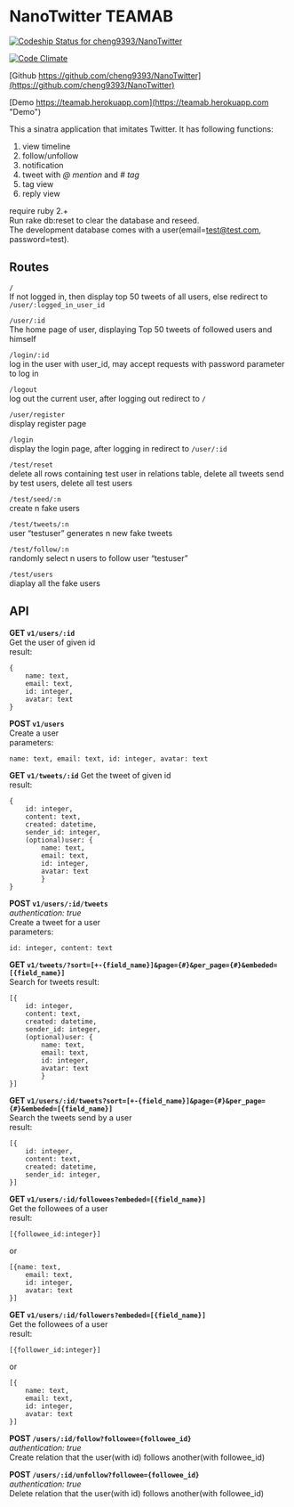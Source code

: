 NanoTwitter TEAMAB
=======
[ ![Codeship Status for cheng9393/NanoTwitter](https://codeship.com/projects/202aa180-5fb8-0133-eeaa-4e587625a674/status?branch=master)](https://codeship.com/projects/111898)

[![Code Climate](https://codeclimate.com/github/cheng9393/NanoTwitter/badges/gpa.svg)](https://codeclimate.com/github/cheng9393/NanoTwitter)

[Github https://github.com/cheng9393/NanoTwitter](https://github.com/cheng9393/NanoTwitter)

[Demo https://teamab.herokuapp.com](https://teamab.herokuapp.com "Demo")  

This a sinatra application that imitates Twitter. It has following functions:
1. view timeline
2. follow/unfollow
3. notification
5. tweet with _@ mention_ and _# tag_
6. tag view
7. reply view  

require ruby 2.+  
Run rake db:reset to clear the database and reseed.  
The development database comes with a user(email=test@test.com, password=test).  

Routes
------
`/`  
If not logged in, then display top 50 tweets of all users, else redirect to `/user/:logged_in_user_id`

`/user/:id`  
The home page of user, displaying Top 50 tweets of followed users and himself

`/login/:id`  
log in the user with user_id, may accept requests with password parameter to log in

`/logout`  
log out the current user, after logging out redirect to `/`

`/user/register`  
display register page

`/login`  
display the login page, after logging in redirect to `/user/:id`

`/test/reset`  
delete all rows containing test user in relations table, delete all tweets send by test users, delete all test users

`/test/seed/:n`  
create n fake users

`/test/tweets/:n`  
user “testuser” generates n new fake tweets

`/test/follow/:n`  
randomly select n users to follow user “testuser”

`/test/users`  
diaplay all the fake users

API
---

**GET `v1/users/:id`**  
Get the user of given id   
result:
```
{
    name: text,
    email: text,
    id: integer,
    avatar: text
}
```

**POST `v1/users`**  
Create a user  
parameters:
```
name: text, email: text, id: integer, avatar: text
```

**GET `v1/tweets/:id`**
Get the tweet of given id  
result:
```
{
    id: integer,
    content: text,
    created: datetime,
    sender_id: integer,
    (optional)user: {
        name: text,
        email: text,
        id: integer,
        avatar: text
        }
}
```

**POST `v1/users/:id/tweets`**  
*authentication: true*  
Create a tweet for a user  
parameters:
```
id: integer, content: text
```

**GET `v1/tweets/?sort=[+-{field_name}]&page={#}&per_page={#}&embeded=[{field_name}]`**  
Search for tweets
result:
```
[{
    id: integer,
    content: text,
    created: datetime,
    sender_id: integer,
    (optional)user: {
        name: text,
        email: text,
        id: integer,
        avatar: text
        }
}]
```

**GET `v1/users/:id/tweets?sort=[+-{field_name}]&page={#}&per_page={#}&embeded=[{field_name}]`**  
Search the tweets send by a user  
result:
```
[{
    id: integer,
    content: text,
    created: datetime,
    sender_id: integer,
}]
```

**GET `v1/users/:id/followees?embeded=[{field_name}]`**  
Get the followees of a user  
result:
```
[{followee_id:integer}]
```
or
```
[{name: text,
    email: text,
    id: integer,
    avatar: text
}]
```

**GET `v1/users/:id/followers?embeded=[{field_name}]`**  
Get the followees of a user  
result:
```
[{follower_id:integer}]
```
or
```
[{
    name: text,
    email: text,
    id: integer,
    avatar: text
}]
```

**POST `/users/:id/follow?followee={followee_id}`**  
*authentication: true*  
Create relation that the user(with id) follows another(with followee_id)  

**POST `/users/:id/unfollow?followee={followee_id}`**  
*authentication: true*  
Delete relation that the user(with id) follows another(with followee_id)
